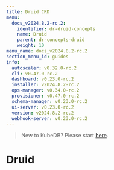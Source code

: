 ```yaml
---
title: Druid CRD
menu:
  docs_v2024.8.2-rc.2:
    identifier: dr-druid-concepts
    name: Druid
    parent: dr-concepts-druid
    weight: 10
menu_name: docs_v2024.8.2-rc.2
section_menu_id: guides
info:
  autoscaler: v0.32.0-rc.2
  cli: v0.47.0-rc.2
  dashboard: v0.23.0-rc.2
  installer: v2024.8.2-rc.2
  ops-manager: v0.34.0-rc.2
  provisioner: v0.47.0-rc.2
  schema-manager: v0.23.0-rc.2
  ui-server: v0.23.0-rc.2
  version: v2024.8.2-rc.2
  webhook-server: v0.23.0-rc.2
---
```


> New to KubeDB? Please start [here](/docs/v2024.8.2-rc.2/README).


# Druid

[//]: # ()
[//]: # (## What is PgBouncer)

[//]: # ()
[//]: # (`PgBouncer` is a Kubernetes `Custom Resource Definitions` &#40;CRD&#41;. It provides declarative configuration for [PgBouncer]&#40;https://www.pgbouncer.github.io/&#41; in a Kubernetes native way. You only need to describe the desired configurations in a `PgBouncer` object, and the KubeDB operator will create Kubernetes resources in the desired state for you.)

[//]: # ()
[//]: # (## PgBouncer Spec)

[//]: # ()
[//]: # (Like any official Kubernetes resource, a `PgBouncer` object has `TypeMeta`, `ObjectMeta`, `Spec` and `Status` sections.)

[//]: # ()
[//]: # (Below is an example PgBouncer object.)

[//]: # ()
[//]: # (```yaml)

[//]: # (apiVersion: kubedb.com/v1alpha2)

[//]: # (kind: PgBouncer)

[//]: # (metadata:)

[//]: # (  name: pgbouncer-server)

[//]: # (  namespace: demo)

[//]: # (spec:)

[//]: # (  version: "1.18.0")

[//]: # (  replicas: 2)

[//]: # (  databases:)

[//]: # (  - alias: "postgres")

[//]: # (    databaseName: "postgres")

[//]: # (    databaseRef:)

[//]: # (      name: "quick-postgres")

[//]: # (      namespace: demo)

[//]: # (  connectionPool:)

[//]: # (    maxClientConnections: 20)

[//]: # (    reservePoolSize: 5)

[//]: # (  monitor:)

[//]: # (    agent: prometheus.io/operator)

[//]: # (    prometheus:)

[//]: # (      serviceMonitor:)

[//]: # (        labels:)

[//]: # (          release: prometheus)

[//]: # (        interval: 10s)

[//]: # (```)

[//]: # ()
[//]: # (### spec.version)

[//]: # ()
[//]: # (`spec.version` is a required field that specifies the name of the [PgBouncerVersion]&#40;/docs/guides/pgbouncer/concepts/catalog.md&#41; crd where the docker images are specified. Currently, when you install KubeDB, it creates the following `PgBouncerVersion` resources,)

[//]: # ()
[//]: # (- `1.18.0`)

[//]: # ()
[//]: # (### spec.replicas)

[//]: # ()
[//]: # (`spec.replicas` specifies the total number of available pgbouncer server nodes for each crd. KubeDB uses `PodDisruptionBudget` to ensure that majority of the replicas are available during [voluntary disruptions]&#40;https://kubernetes.io/docs/concepts/workloads/pods/disruptions/#voluntary-and-involuntary-disruptions&#41;.)

[//]: # ()
[//]: # (### spec.databases)

[//]: # ()
[//]: # (`spec.databases` specifies an array of postgres databases that pgbouncer should add to its connection pool. It contains three `required` fields and two `optional` fields for each database connection.)

[//]: # ()
[//]: # (- `spec.databases.alias`:  specifies an alias for the target database located in a postgres server specified by an appbinding.)

[//]: # (- `spec.databases.databaseName`:  specifies the name of the target database.)

[//]: # (- `spec.databases.databaseRef`:  specifies the name and namespace of the AppBinding that contains the path to a PostgreSQL server where the target database can be found.)

[//]: # ()
[//]: # (ConnectionPool is used to configure pgbouncer connection-pool. All the fields here are accompanied by default values and can be left unspecified if no customisation is required by the user.)

[//]: # ()
[//]: # (- `spec.connectionPool.port`: specifies the port on which pgbouncer should listen to connect with clients. The default is 5432.)

[//]: # ()
[//]: # (- `spec.connectionPool.poolMode`: specifies the value of pool_mode. Specifies when a server connection can be reused by other clients.)

[//]: # ()
[//]: # (  - session)

[//]: # ()
[//]: # (    Server is released back to pool after client disconnects. Default.)

[//]: # ()
[//]: # (  - transaction)

[//]: # ()
[//]: # (    Server is released back to pool after transaction finishes.)

[//]: # ()
[//]: # (  - statement)

[//]: # ()
[//]: # (    Server is released back to pool after query finishes. Long transactions spanning multiple statements are disallowed in this mode.)

[//]: # ()
[//]: # (- `spec.connectionPool.maxClientConnections`: specifies the value of max_client_conn. When increased then the file descriptor limits should also be increased. Note that actual number of file descriptors used is more than max_client_conn. Theoretical maximum used is:)

[//]: # ()
[//]: # (  ```bash)

[//]: # (  max_client_conn + &#40;max pool_size * total databases * total users&#41;)

[//]: # (  ```)

[//]: # ()
[//]: # (  if each user connects under its own username to server. If a database user is specified in connect string &#40;all users connect under same username&#41;, the theoretical maximum is:)

[//]: # ()
[//]: # (  ```bash)

[//]: # (  max_client_conn + &#40;max pool_size * total databases&#41;)

[//]: # (  ```)

[//]: # ()
[//]: # (  The theoretical maximum should be never reached, unless somebody deliberately crafts special load for it. Still, it means you should set the number of file descriptors to a safely high number.)

[//]: # ()
[//]: # (  Search for `ulimit` in your favorite shell man page. Note: `ulimit` does not apply in a Windows environment.)

[//]: # ()
[//]: # (  Default: 100)

[//]: # ()
[//]: # (- `spec.connectionPool.defaultPoolSize`: specifies the value of default_pool_size. Used to determine how many server connections to allow per user/database pair. Can be overridden in the per-database configuration.)

[//]: # ()
[//]: # (  Default: 20)

[//]: # ()
[//]: # (- `spec.connectionPool.minPoolSize`: specifies the value of min_pool_size. PgBouncer adds more server connections to pool if below this number. Improves behavior when usual load comes suddenly back after period of total inactivity.)

[//]: # ()
[//]: # (  Default: 0 &#40;disabled&#41;)

[//]: # ()
[//]: # (- `spec.connectionPool.reservePoolSize`: specifies the value of reserve_pool_size. Used to determine how many additional connections to allow to a pool. 0 disables.)

[//]: # ()
[//]: # (  Default: 0 &#40;disabled&#41;)

[//]: # ()
[//]: # (- `spec.connectionPool.reservePoolTimeout`: specifies the value of reserve_pool_timeout. If a client has not been serviced in this many seconds, pgbouncer enables use of additional connections from reserve pool. 0 disables.)

[//]: # ()
[//]: # (  Default: 5.0)

[//]: # ()
[//]: # (- `spec.connectionPool.maxDbConnections`: specifies the value of max_db_connections. PgBouncer does not allow more than this many connections per-database &#40;regardless of pool - i.e. user&#41;. It should be noted that when you hit the limit, closing a client connection to one pool will not immediately allow a server connection to be established for another pool, because the server connection for the first pool is still open. Once the server connection closes &#40;due to idle timeout&#41;, a new server connection will immediately be opened for the waiting pool.)

[//]: # ()
[//]: # (  Default: unlimited)

[//]: # ()
[//]: # (- `spec.connectionPool.maxUserConnections`: specifies the value of max_user_connections. PgBouncer does not allow more than this many connections per-user &#40;regardless of pool - i.e. user&#41;. It should be noted that when you hit the limit, closing a client connection to one pool will not immediately allow a server connection to be established for another pool, because the server connection for the first pool is still open. Once the server connection closes &#40;due to idle timeout&#41;, a new server connection will immediately be opened for the waiting pool.)

[//]: # (  Default: unlimited)

[//]: # ()
[//]: # (- `spec.connectionPool.statsPeriod`: sets how often the averages shown in various `SHOW` commands are updated and how often aggregated statistics are written to the log.)

[//]: # (  Default: 60)

[//]: # ()
[//]: # (- `spec.connectionPool.authType`: specifies how to authenticate users. PgBouncer supports several authentication methods including pam, md5, scram-sha-256, trust , or any. However hba, and cert are not supported.)

[//]: # ()
[//]: # (- `spec.connectionPool.IgnoreStartupParameters`: specifies comma-separated startup parameters that pgbouncer knows are handled by admin and it can ignore them.)

[//]: # ()
[//]: # (### spec.monitor)

[//]: # ()
[//]: # (PgBouncer managed by KubeDB can be monitored with builtin-Prometheus and Prometheus operator out-of-the-box. To learn more,)

[//]: # ()
[//]: # (- [Monitor PgBouncer with builtin Prometheus]&#40;/docs/guides/pgbouncer/monitoring/using-builtin-prometheus.md&#41;)

[//]: # (- [Monitor PgBouncer with Prometheus operator]&#40;/docs/guides/pgbouncer/monitoring/using-prometheus-operator.md&#41;)

[//]: # ()
[//]: # (### spec.podTemplate)

[//]: # ()
[//]: # (KubeDB allows providing a template for pgbouncer pods through `spec.podTemplate`. KubeDB operator will pass the information provided in `spec.podTemplate` to the PetSet created for PgBouncer server)

[//]: # ()
[//]: # (KubeDB accept following fields to set in `spec.podTemplate:`)

[//]: # ()
[//]: # (- metadata)

[//]: # (  - annotations &#40;pod's annotation&#41;)

[//]: # (- controller)

[//]: # (  - annotations &#40;petset's annotation&#41;)

[//]: # (- spec:)

[//]: # (  - env)

[//]: # (  - resources)

[//]: # (  - initContainers)

[//]: # (  - imagePullSecrets)

[//]: # (  - affinity)

[//]: # (  - tolerations)

[//]: # (  - priorityClassName)

[//]: # (  - priority)

[//]: # (  - lifecycle)

[//]: # ()
[//]: # (Usage of some fields in `spec.podTemplate` is described below,)

[//]: # ()
[//]: # (#### spec.podTemplate.spec.env)

[//]: # ()
[//]: # (`spec.podTemplate.spec.env` is an optional field that specifies the environment variables to pass to the PgBouncer docker image. To know about supported environment variables, please visit [here]&#40;https://hub.docker.com/kubedb/pgbouncer/&#41;.)

[//]: # ()
[//]: # (Also, note that KubeDB does not allow updates to the environment variables as updating them does not have any effect once the server is created. If you try to update environment variables, KubeDB operator will reject the request with following error,)

[//]: # ()
[//]: # (```ini)

[//]: # (Error from server &#40;BadRequest&#41;: error when applying patch:)

[//]: # (...)

[//]: # (for: "./pgbouncer.yaml": admission webhook "pgbouncer.validators.kubedb.com" denied the request: precondition failed for:)

[//]: # (...)

[//]: # (At least one of the following was changed:)

[//]: # (    apiVersion)

[//]: # (    kind)

[//]: # (    name)

[//]: # (    namespace)

[//]: # (    spec.podTemplate.spec.nodeSelector)

[//]: # (```)

[//]: # ()
[//]: # (#### spec.podTemplate.spec.imagePullSecrets)

[//]: # ()
[//]: # (`spec.podTemplate.spec.imagePullSecrets` is an optional field that points to secrets to be used for pulling docker image if you are using a private docker registry. For more details on how to use private docker registry, please visit [here]&#40;/docs/guides/pgbouncer/private-registry/using-private-registry.md&#41;.)

[//]: # ()
[//]: # (#### spec.podTemplate.spec.nodeSelector)

[//]: # ()
[//]: # (`spec.podTemplate.spec.nodeSelector` is an optional field that specifies a map of key-value pairs. For the pod to be eligible to run on a node, the node must have each of the indicated key-value pairs as labels &#40;it can have additional labels as well&#41;. To learn more, see [here]&#40;https://kubernetes.io/docs/concepts/configuration/assign-pod-node/#nodeselector&#41; .)

[//]: # ()
[//]: # (#### spec.podTemplate.spec.resources)

[//]: # ()
[//]: # (`spec.podTemplate.spec.resources` is an optional field. This can be used to request compute resources required by the database pods. To learn more, visit [here]&#40;http://kubernetes.io/docs/user-guide/compute-resources/&#41;.)

[//]: # ()
[//]: # (### spec.serviceTemplate)

[//]: # ()
[//]: # (KubeDB creates a service for each PgBouncer instance. The service has the same name as the `pgbouncer.name` and points to pgbouncer pods.)

[//]: # ()
[//]: # (You can provide template for this service using `spec.serviceTemplate`. This will allow you to set the type and other properties of the service. If `spec.serviceTemplate` is not provided, KubeDB will create a service of type `ClusterIP` with minimal settings.)

[//]: # ()
[//]: # (KubeDB allows the following fields to set in `spec.serviceTemplate`:)

[//]: # ()
[//]: # (- metadata:)

[//]: # (  - annotations)

[//]: # (- spec:)

[//]: # (  - type)

[//]: # (  - ports)

[//]: # (  - clusterIP)

[//]: # (  - externalIPs)

[//]: # (  - loadBalancerIP)

[//]: # (  - loadBalancerSourceRanges)

[//]: # (  - externalTrafficPolicy)

[//]: # (  - healthCheckNodePort)

[//]: # (  - sessionAffinityConfig)

[//]: # ()
[//]: # (See [here]&#40;https://github.com/kmodules/offshoot-api/blob/kubernetes-1.16.3/api/v1/types.go#L163&#41; to understand these fields in detail.)

[//]: # ()
[//]: # (## Next Steps)

[//]: # ()
[//]: # (- Learn how to use KubeDB to run a PostgreSQL database [here]&#40;/docs/guides/postgres/README.md&#41;.)

[//]: # (- Learn how to how to get started with PgBouncer [here]&#40;/docs/guides/pgbouncer/quickstart/quickstart.md&#41;.)

[//]: # (- Want to hack on KubeDB? Check our [contribution guidelines]&#40;/docs/CONTRIBUTING.md&#41;.)
